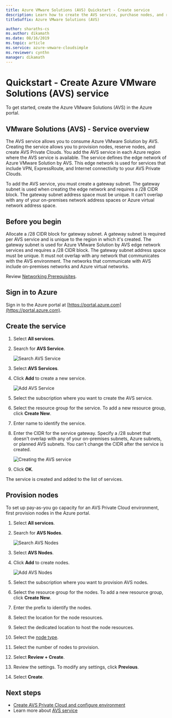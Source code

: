 ```yaml
---
title: Azure VMware Solutions (AVS) Quickstart - Create service 
description: Learn how to create the AVS service, purchase nodes, and reserve nodes  
titleSuffix: Azure VMware Solutions (AVS)

author: sharaths-cs 
ms.author: dikamath 
ms.date: 08/16/2019 
ms.topic: article 
ms.service: azure-vmware-cloudsimple 
ms.reviewer: cynthn 
manager: dikamath 
---
```


# Quickstart - Create Azure VMware Solutions (AVS) service

To get started, create the Azure VMware Solutions (AVS) in the Azure portal.

## VMware Solutions (AVS) - Service overview

The AVS service allows you to consume Azure VMware Solution by AVS. Creating the service allows you to provision nodes, reserve nodes, and create AVS Private Clouds. You add the AVS service in each Azure region where the AVS service is available. The service defines the edge network of Azure VMware Solution by AVS. This edge network is used for services that include VPN, ExpressRoute, and Internet connectivity to your AVS Private Clouds.

To add the AVS service, you must create a gateway subnet. The gateway subnet is used when creating the edge network and requires a /28 CIDR block. The gateway subnet address space must be unique. It can't overlap with any of your on-premises network address spaces or Azure virtual network address space.

## Before you begin

Allocate a /28 CIDR block for gateway subnet. A gateway subnet is required per AVS service and is unique to the region in which it's created. The gateway subnet is used for Azure VMware Solution by AVS edge network services and requires a /28 CIDR block. The gateway subnet address space must be unique. It must not overlap with any network that communicates with the AVS environment. The networks that communicate with AVS include on-premises networks and Azure virtual networks.

Review [Networking Prerequisites](cloudsimple-network-checklist.md). 

## Sign in to Azure

Sign in to the Azure portal at [https://portal.azure.com](https://portal.azure.com).

## Create the service

1. Select **All services**.
2. Search for **AVS Service**.

    ![Search AVS Service](media/create-cloudsimple-service-search.png)

3. Select **AVS Services**.
4. Click **Add** to create a new service.

    ![Add AVS Service](media/create-cloudsimple-service-add.png)

5. Select the subscription where you want to create the AVS service.
6. Select the resource group for the service. To add a new resource group, click **Create New**.
7. Enter name to identify the service.
8. Enter the CIDR for the service gateway. Specify a /28 subnet that doesn't overlap with any of your  on-premises subnets, Azure subnets, or planned AVS subnets. You can't change the CIDR after the service is created.

    ![Creating the AVS service](media/create-cloudsimple-service.png)

9. Click **OK**.

The service is created and added to the list of services.

## Provision nodes

To set up pay-as-you go capacity for an AVS Private Cloud environment, first provision nodes in the Azure portal.

1. Select **All services**.
2. Search for **AVS Nodes**.

    ![Search AVS Nodes](media/create-cloudsimple-node-search.png)

3. Select **AVS Nodes**.
4. Click **Add** to create nodes.

    ![Add AVS Nodes](media/create-cloudsimple-node-add.png)

5. Select the subscription where you want to provision AVS nodes.
6. Select the resource group for the nodes. To add a new resource group, click **Create New**.
7. Enter the prefix to identify the nodes.
8. Select the location for the node resources.
9. Select the dedicated location to host the node resources.
10. Select the [node type](cloudsimple-node.md).
11. Select the number of nodes to provision.
12. Select **Review + Create**.
13. Review the settings. To modify any settings, click **Previous**.
14. Select **Create**.

## Next steps

* [Create AVS Private Cloud and configure environment](quickstart-create-private-cloud.md)
* Learn more about [AVS service](https://docs.azure.cloudsimple.com/cloudsimple-service)
